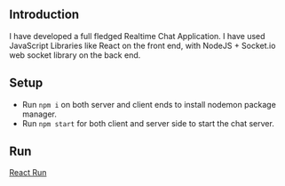 ## Introduction
I have developed a full fledged Realtime Chat Application. I have used JavaScript Libraries like React on the front end, with NodeJS + Socket.io web socket library on the back end. 


## Setup
- Run ```npm i``` on both server and client ends to install nodemon package manager.
- Run ```npm start``` for both client and server side to start the chat server.

## Run
[React Run](http://localhost:3000/)
